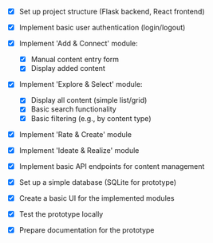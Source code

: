 - [x] Set up project structure (Flask backend, React frontend)
- [x] Implement basic user authentication (login/logout)
- [x] Implement 'Add & Connect' module:
  - [x] Manual content entry form
  - [x] Display added content
- [x] Implement 'Explore & Select' module:
  - [x] Display all content (simple list/grid)
  - [x] Basic search functionality
  - [x] Basic filtering (e.g., by content type)
- [x] Implement 'Rate & Create' module
- [x] Implement 'Ideate & Realize' module
- [x] Implement basic API endpoints for content management
- [x] Set up a simple database (SQLite for prototype)
- [x] Create a basic UI for the implemented modules
- [x] Test the prototype locally
- [x] Prepare documentation for the prototype

